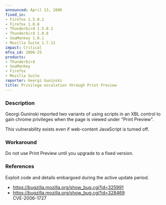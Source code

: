 ```yaml
---
announced: April 13, 2006
fixed_in:
- Firefox 1.5.0.2
- Firefox 1.0.8
- Thunderbird 1.5.0.2
- Thunderbird 1.0.8
- SeaMonkey 1.0.1
- Mozilla Suite 1.7.13
impact: Critical
mfsa_id: 2006-25
products:
- Thunderbird
- SeaMonkey
- Firefox
- Mozilla Suite
reporter: Georgi Guninski
title: Privilege escalation through Print Preview
---
```


<h3>Description</h3>

<p>Georgi Guninski reported two variants of using scripts in an XBL control
to gain chrome privileges when the page is viewed under "Print Preview".</p>

<p>This vulnerability exists even if web-content JavaScript is turned off.</p>

<h3>Workaround</h3>

<p>Do not use Print Preview until you upgrade to a fixed version.</p>

<h3>References</h3>

<p>Exploit code and details embargoed during the active update period.</p>

<ul>
<li><a href="https://bugzilla.mozilla.org/show_bug.cgi?id=325991">
https://bugzilla.mozilla.org/show_bug.cgi?id=325991</a></li>
<li><a href="https://bugzilla.mozilla.org/show_bug.cgi?id=328469">
https://bugzilla.mozilla.org/show_bug.cgi?id=328469</a><br/>
CVE-2006-1727</li>
</ul>




